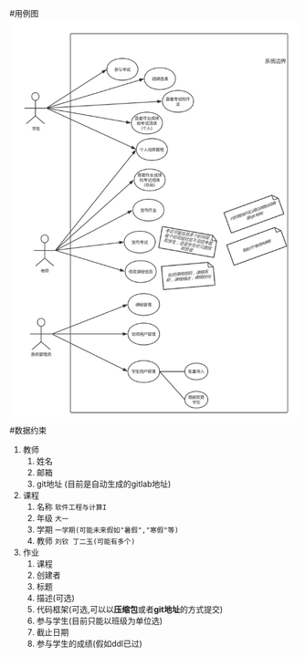 #用例图
![](/UseCaseDiagram.png)
#数据约束
1. 教师
    1. 姓名 
    2. 邮箱
    3. git地址 (目前是自动生成的gitlab地址)
2. 课程
    1. 名称 `软件工程与计算I`
    2. 年级 `大一`
    3. 学期 `一学期(可能未来假如"暑假","寒假"等)`
    4. 教师 `刘钦 丁二玉(可能有多个)`
3. 作业
    1. 课程
    2. 创建者
    3. 标题
    4. 描述(可选)
    5. 代码框架(可选,可以以**压缩包**或者**git地址**的方式提交)
    6. 参与学生(目前只能以班级为单位选)
    7. 截止日期
    8. 参与学生的成绩(假如ddl已过)
    